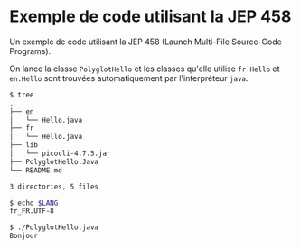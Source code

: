 # Exemple de code utilisant la JEP 458

Un exemple de code utilisant la JEP 458 (Launch Multi-File Source-Code Programs).

On lance la classe `PolyglotHello` et les classes qu'elle utilise `fr.Hello` et `en.Hello` sont trouvées automatiquement par l'interpréteur `java`.

```bash
$ tree
.
├── en
│   └── Hello.java
├── fr
│   └── Hello.java
├── lib
│   └── picocli-4.7.5.jar
├── PolyglotHello.Java
└── README.md

3 directories, 5 files
```

```bash
$ echo $LANG
fr_FR.UTF-8
```

```bash
$ ./PolyglotHello.java
Bonjour
```
